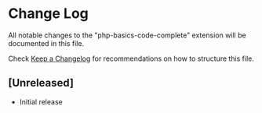 # Change Log

All notable changes to the "php-basics-code-complete" extension will be documented in this file.

Check [Keep a Changelog](http://keepachangelog.com/) for recommendations on how to structure this file.

## [Unreleased]

- Initial release